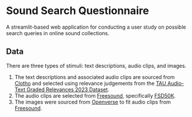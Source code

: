 # Sound Search Questionnaire

A streamlit-based web application for conducting a user study on possible search queries in online sound collections.

## Data
There are three types of stimuli: text descriptions, audio clips, and images.

1. The text descriptions and associated audio clips are sourced from [Clotho](https://doi.org/10.5281/zenodo.4783391) and selected using relevance judgements from the [TAU Audio-Text Graded Relevances 2023 Dataset](https://github.com/xieh97/retrieval-relevance-crowdsourcing).
2. The audio clips are selected from [Freesound](https://freesound.org/), specifically [FSD50K](https://zenodo.org/record/4060432).
3. The images were sourced from [Openverse](https://openverse.org/) to fit audio clips from [Freesound](https://freesound.org/).
